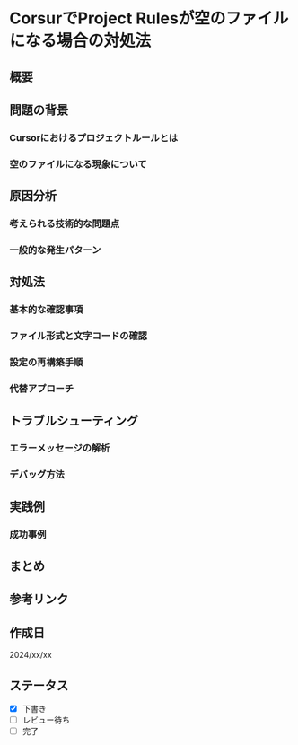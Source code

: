 # CorsurでProject Rulesが空のファイルになる場合の対処法

## 概要

## 問題の背景
### Cursorにおけるプロジェクトルールとは
### 空のファイルになる現象について

## 原因分析
### 考えられる技術的な問題点
### 一般的な発生パターン

## 対処法
### 基本的な確認事項
### ファイル形式と文字コードの確認
### 設定の再構築手順
### 代替アプローチ

## トラブルシューティング
### エラーメッセージの解析
### デバッグ方法

## 実践例
### 成功事例

## まとめ

## 参考リンク

## 作成日
2024/xx/xx

## ステータス
- [x] 下書き
- [ ] レビュー待ち
- [ ] 完了 